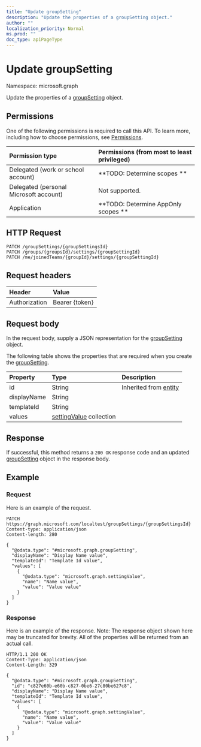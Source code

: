```yaml
---
title: "Update groupSetting"
description: "Update the properties of a groupSetting object."
author: ""
localization_priority: Normal
ms.prod: ""
doc_type: apiPageType
---
```


# Update groupSetting

Namespace: microsoft.graph

Update the properties of a [groupSetting](../resources/groupsetting.md) object.

## Permissions
One of the following permissions is required to call this API. To learn more, including how to choose permissions, see [Permissions](/concepts/permissions-reference.md).

|Permission type|Permissions (from most to least privileged)|
|:---|:---|
|Delegated (work or school account)|**TODO: Determine scopes **|
|Delegated (personal Microsoft account)|Not supported.|
|Application|**TODO: Determine AppOnly scopes **|

## HTTP Request
<!-- {
  "blockType": "ignored"
}
-->
``` http
PATCH /groupSettings/{groupSettingsId}
PATCH /groups/{groupsId}/settings/{groupSettingId}
PATCH /me/joinedTeams/{groupId}/settings/{groupSettingId}
```

## Request headers
|Header|Value|
|:---|:---|
|Authorization|Bearer {token}|

## Request body
In the request body, supply a JSON representation for the [groupSetting](../resources/groupsetting.md) object.

The following table shows the properties that are required when you create the [groupSetting](../resources/groupsetting.md).

|Property|Type|Description|
|:---|:---|:---|
|id|String| Inherited from [entity](../resources/entity.md)|
|displayName|String||
|templateId|String||
|values|[settingValue](../resources/settingvalue.md) collection||



## Response
If successful, this method returns a `200 OK` response code and an updated [groupSetting](../resources/groupsetting.md) object in the response body.

## Example

### Request
Here is an example of the request.
<!-- {
  "blockType": "request",
  "name": "update_groupsetting"
}
-->
``` http
PATCH https://graph.microsoft.com/localtest/groupSettings/{groupSettingsId}
Content-type: application/json
Content-length: 280

{
  "@odata.type": "#microsoft.graph.groupSetting",
  "displayName": "Display Name value",
  "templateId": "Template Id value",
  "values": [
    {
      "@odata.type": "microsoft.graph.settingValue",
      "name": "Name value",
      "value": "Value value"
    }
  ]
}
```

### Response
Here is an example of the response. Note: The response object shown here may be truncated for brevity. All of the properties will be returned from an actual call.
<!-- {
  "blockType": "response",
  "truncated": true
}
-->
``` http
HTTP/1.1 200 OK
Content-Type: application/json
Content-Length: 329

{
  "@odata.type": "#microsoft.graph.groupSetting",
  "id": "c827e60b-e60b-c827-0be6-27c80be627c8",
  "displayName": "Display Name value",
  "templateId": "Template Id value",
  "values": [
    {
      "@odata.type": "microsoft.graph.settingValue",
      "name": "Name value",
      "value": "Value value"
    }
  ]
}
```

